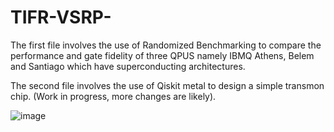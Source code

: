# TIFR-VSRP-

The first file involves the use of Randomized Benchmarking to compare the performance and gate fidelity of three QPUS namely IBMQ Athens, Belem and Santiago which have superconducting architectures.

The second file involves the use of Qiskit metal to design a simple transmon chip. (Work in progress, more changes are likely).

![image](https://user-images.githubusercontent.com/68393451/119295163-c35f5d80-bc73-11eb-9188-67572d01fe21.png)

